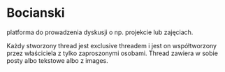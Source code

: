 # Bocianski

platforma do prowadzenia dyskusji o np. projekcie lub zajęciach.

Każdy stworzony thread jest exclusive threadem i jest on współtworzony przez właściciela z tylko zaproszonymi osobami. Thread zawiera w sobie posty albo tekstowe albo z images.
